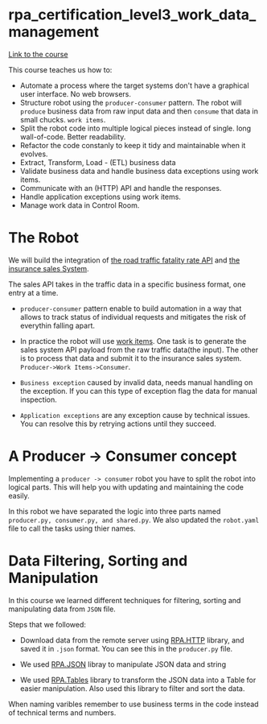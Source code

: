 # rpa_certification_level3_work_data_management
[Link to the course](https://robocorp.com/docs/courses/work-data-management)

This course teaches us how to:

- Automate a process where the target systems don't have a graphical user interface. No web browsers.
- Structure robot using the `producer-consumer` pattern. The robot will `produce` business data from raw input data and then `consume` that data in small chucks. `work items`.
- Split the robot code into multiple logical pieces instead of single. long wall-of-code. Better readability. 
- Refactor the code constanly to keep it tidy and maintainable when it evolves.
- Extract, Transform, Load - (ETL) business data
- Validate business data and handle business data exceptions using work items.
- Communicate with an (HTTP) API and handle the responses.
- Handle application exceptions using work items.
- Manage work data in Control Room.


# The Robot
We will build the integration of [the road traffic fatality rate API](https://raw.githubusercontent.com/robocorp/inhuman-insurance-inc/main/RS_198.json) and [the insurance sales System](https://robocorp.com/inhuman-insurance-inc/sales-system-api).

The sales API  takes in the traffic data in a specific business format, one entry at a time.

- `producer-consumer` pattern enable to build automation in a way that allows to track status of individual requests and mitigates the risk of everythin falling apart.

- In practice the robot will use [work items](https://robocorp.com/docs/development-guide/control-room/work-items). One task is to generate the sales system API payload from the raw traffic data(the input). The other is to process that data and submit it to the insurance sales system. `Producer->Work Items->Consumer`.

- `Business exception` caused by invalid data, needs manual handling on the exception. If you can this type of exception flag the data for manual inspection.

- `Application exceptions` are any exception cause by technical issues. You can resolve this by retrying actions until they succeed.


# A Producer -> Consumer concept

Implementing a `producer -> consumer` robot you have to split the robot into logical parts. This will help you with updating and maintaining the code easily.

In this robot we have separated the logic into three parts named `producer.py, consumer.py, and shared.py`. We also updated the `robot.yaml` file to call the tasks using thier names.


# Data Filtering, Sorting and Manipulation

In this course we learned different techniques for filtering, sorting and manipulating data from `JSON` file.

Steps that we followed:

- Download data from the remote server using [RPA.HTTP](https://robocorp.com/docs/libraries/rpa-framework/rpa-http) library, and saved it in `.json` format. You can see this in the `producer.py` file.

- We used [RPA.JSON](https://robocorp.com/docs/libraries/rpa-framework/rpa-json) libray to manipulate JSON data and string

- We used [RPA.Tables](https://robocorp.com/docs/libraries/rpa-framework/rpa-tables) library to transform the JSON data into a Table for easier manipulation. Also used this library to filter and sort the data.


When naming varibles remember to use business terms in the code instead of technical terms and numbers.
